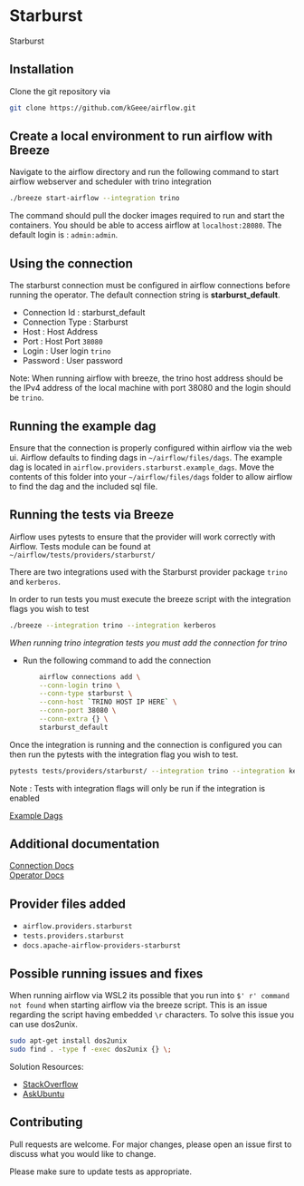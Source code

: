 # Starburst

Starburst 

## Installation

Clone the git repository via 

```bash
git clone https://github.com/kGeee/airflow.git
```

## Create a local environment to run airflow with Breeze

Navigate to the airflow directory and run the following command to start airflow webserver and scheduler with trino integration

```bash
./breeze start-airflow --integration trino
```

The command should pull the docker images required to run and start the containers. You should be able to access airflow at `localhost:28080`.
The default login is : `admin:admin`.

## Using the connection
The starburst connection must be configured in airflow connections before running the operator. The default connection string is **starburst_default**.

- Connection Id : starburst_default
- Connection Type : Starburst
- Host : Host Address
- Port : Host Port `38080`
- Login : User login `trino`
- Password : User password

Note: When running airflow with breeze, the trino host address should be the IPv4 address of the local machine with port 38080 and the login should be `trino`. 

## Running the example dag
Ensure that the connection is properly configured within airflow via the web ui.
Airflow defaults to finding dags in `~/airflow/files/dags`. The example dag is located in `airflow.providers.starburst.example_dags`. Move the contents of this folder into your `~/airflow/files/dags` folder to allow airflow to find the dag and the included sql file.


## Running the tests via Breeze


Airflow uses pytests to ensure that the provider will work correctly with Airflow. Tests module can be found at `~/airflow/tests/providers/starburst/`

There are two integrations used with the Starburst provider package `trino` and `kerberos`. 

In order to run tests you must execute the breeze script with the integration flags you wish to test
```bash
./breeze --integration trino --integration kerberos
```

 *When running trino integration tests you must add the connection for trino*
- Run the following command to add the connection  
    ```bash
        airflow connections add \
        --conn-login trino \
        --conn-type starburst \
        --conn-host `TRINO HOST IP HERE` \
        --conn-port 38080 \
        --conn-extra {} \
        starburst_default
    ```

Once the integration is running and the connection is configured you can then run the pytests with the integration flag you wish to test.
```bash
pytests tests/providers/starburst/ --integration trino --integration kerberos
```

Note : Tests with integration flags will only be run if the integration is enabled



[Example Dags](https://github.com/kGeee/airflow/tree/main/airflow/providers/starburst/example_dags)

## Additional documentation
[Connection Docs](https://github.com/kGeee/airflow/blob/main/docs/apache-airflow-providers-starburst/connections/starburst.rst)\
[Operator Docs](https://github.com/kGeee/airflow/blob/main/docs/apache-airflow-providers-starburst/operators/starburst.rst)


## Provider files added
 - `airflow.providers.starburst`
 - `tests.providers.starburst`
 - `docs.apache-airflow-providers-starburst`

## Possible running issues and fixes
When running airflow via WSL2 its possible that you run into `$' r' command not found` when starting airflow via the breeze script. This is an issue regarding the script having embedded `\r` characters. To solve this issue you can use dos2unix.

```bash
sudo apt-get install dos2unix
sudo find . -type f -exec dos2unix {} \; 
```

Solution Resources: 
- [StackOverflow](https://stackoverflow.com/questions/29045140/env-bash-r-no-such-file-or-directory)
- [AskUbuntu](https://askubuntu.com/questions/803162/how-to-change-windows-line-ending-to-unix-version)


## Contributing
Pull requests are welcome. For major changes, please open an issue first to discuss what you would like to change.

Please make sure to update tests as appropriate.
